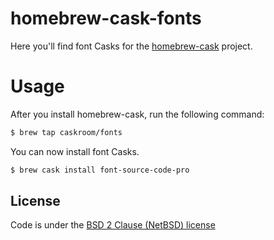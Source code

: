 # homebrew-cask-fonts

Here you'll find font Casks for the [homebrew-cask](https://github.com/phinze/homebrew-cask)
project.

# Usage

After you install homebrew-cask, run the following command:

```sh
$ brew tap caskroom/fonts
```

You can now install font Casks.

```sh
$ brew cask install font-source-code-pro
```

## License
Code is under the [BSD 2 Clause (NetBSD) license](https://github.com/caskroom/homebrew-fonts/blob/master/LICENSE)
